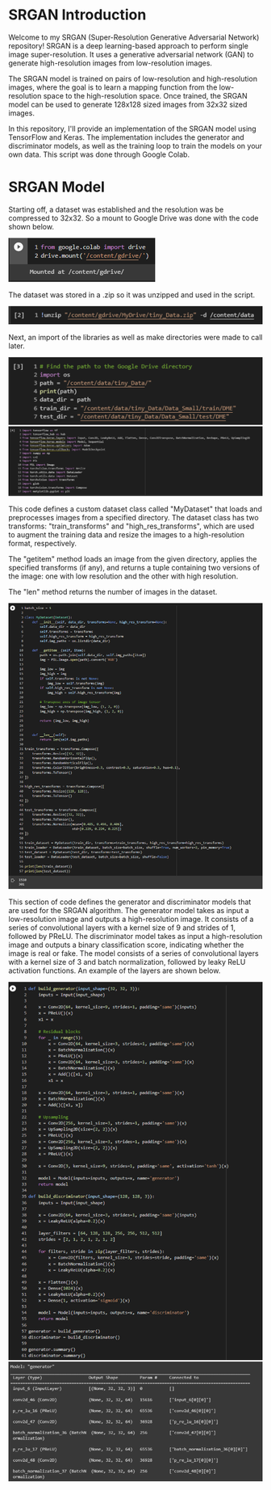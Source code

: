 # SRGAN Introduction
Welcome to my SRGAN (Super-Resolution Generative Adversarial Network) repository!
SRGAN is a deep learning-based approach to perform single image super-resolution. It uses a generative adversarial network (GAN) to generate high-resolution images from low-resolution images. 

The SRGAN model is trained on pairs of low-resolution and high-resolution images, where the goal is to learn a mapping function from the low-resolution space to the high-resolution space. Once trained, the SRGAN model can be used to generate 128x128 sized images from 32x32 sized images.

In this repository, I'll provide an implementation of the SRGAN model using TensorFlow and Keras. The implementation includes the generator and discriminator models, as well as the training loop to train the models on your own data. This script was done through Google Colab.

# SRGAN Model
Starting off, a dataset was established and the resolution was be compressed to 32x32. So a mount to Google Drive was done with the code shown below.

![Mount](https://github.com/jpham11/stunning-robot/blob/main/Images_SRGAN/Mount.PNG)

The dataset was stored in a .zip so it was unzipped and used in the script.

![Unzip](https://github.com/jpham11/stunning-robot/blob/main/Images_SRGAN/Unzip.PNG)

Next, an import of the libraries as well as make directories were made to call later.

![Directories](https://github.com/jpham11/stunning-robot/blob/main/Images_SRGAN/Directories.PNG) 
![Libraries](https://github.com/jpham11/stunning-robot/blob/main/Images_SRGAN/Libraries.PNG)

This code defines a custom dataset class called "MyDataset" that loads and preprocesses images from a specified directory. The dataset class has two transforms: "train_transforms" and "high_res_transforms", which are used to augment the training data and resize the images to a high-resolution format, respectively.

The "getitem" method loads an image from the given directory, applies the specified transforms (if any), and returns a tuple containing two versions of the image: one with low resolution and the other with high resolution.

The "len" method returns the number of images in the dataset.

![Dataset](https://github.com/jpham11/stunning-robot/blob/main/Images_SRGAN/Dataset.PNG)

This section of code defines the generator and discriminator models that are used for the SRGAN algorithm. The generator model takes as input a low-resolution image and outputs a high-resolution image. It consists of a series of convolutional layers with a kernel size of 9 and strides of 1, followed by PReLU. The discriminator model takes as input a high-resolution image and outputs a binary classification score, indicating whether the image is real or fake. The model consists of a series of convolutional layers with a kernel size of 3 and batch normalization, followed by leaky ReLU activation functions. An example of the layers are shown below.

![Gen_Disc](https://github.com/jpham11/stunning-robot/blob/main/Images_SRGAN/Gen_Disc.PNG)
![Layers](https://github.com/jpham11/stunning-robot/blob/main/Images_SRGAN/Layers.PNG)

